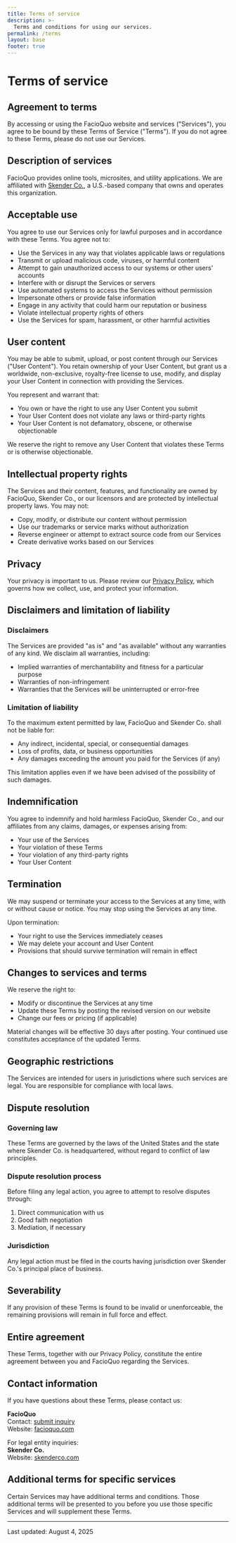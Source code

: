 ```yaml
---
title: Terms of service
description: >-
  Terms and conditions for using our services.
permalink: /terms
layout: base
footer: true
---
```


# Terms of service

## Agreement to terms

By accessing or using the FacioQuo website and services ("Services"),
you agree to be bound by these Terms of Service ("Terms").
If you do not agree to these Terms, please do not use our Services.

## Description of services

FacioQuo provides online tools, microsites, and utility applications.
We are affiliated with [Skender Co.](https://skenderco.com),
a U.S.-based company that owns and operates this organization.

## Acceptable use

You agree to use our Services only for lawful purposes and in accordance with these Terms. You agree not to:

- Use the Services in any way that violates applicable laws or regulations
- Transmit or upload malicious code, viruses, or harmful content
- Attempt to gain unauthorized access to our systems or other users' accounts
- Interfere with or disrupt the Services or servers
- Use automated systems to access the Services without permission
- Impersonate others or provide false information
- Engage in any activity that could harm our reputation or business
- Violate intellectual property rights of others
- Use the Services for spam, harassment, or other harmful activities

## User content

You may be able to submit, upload, or post content through our Services ("User Content").
You retain ownership of your User Content, but grant us a worldwide, non-exclusive, royalty-free license to use, modify,
and display your User Content in connection with providing the Services.

You represent and warrant that:

- You own or have the right to use any User Content you submit
- Your User Content does not violate any laws or third-party rights
- Your User Content is not defamatory, obscene, or otherwise objectionable

We reserve the right to remove any User Content that violates these Terms or is otherwise objectionable.

## Intellectual property rights

The Services and their content, features, and functionality are owned by FacioQuo, Skender Co., or our licensors
and are protected by intellectual property laws. You may not:

- Copy, modify, or distribute our content without permission
- Use our trademarks or service marks without authorization
- Reverse engineer or attempt to extract source code from our Services
- Create derivative works based on our Services

## Privacy

Your privacy is important to us. Please review our [Privacy Policy](/privacy),
which governs how we collect, use, and protect your information.

## Disclaimers and limitation of liability

### Disclaimers

The Services are provided "as is" and "as available" without any warranties of any kind.
We disclaim all warranties, including:

- Implied warranties of merchantability and fitness for a particular purpose
- Warranties of non-infringement
- Warranties that the Services will be uninterrupted or error-free

### Limitation of liability

To the maximum extent permitted by law, FacioQuo and Skender Co. shall not be liable for:

- Any indirect, incidental, special, or consequential damages
- Loss of profits, data, or business opportunities
- Any damages exceeding the amount you paid for the Services (if any)

This limitation applies even if we have been advised of the possibility of such damages.

## Indemnification

You agree to indemnify and hold harmless FacioQuo, Skender Co., and our affiliates
from any claims, damages, or expenses arising from:

- Your use of the Services
- Your violation of these Terms
- Your violation of any third-party rights
- Your User Content

## Termination

We may suspend or terminate your access to the Services at any time, with or without cause or notice.
You may stop using the Services at any time.

Upon termination:

- Your right to use the Services immediately ceases
- We may delete your account and User Content
- Provisions that should survive termination will remain in effect

## Changes to services and terms

We reserve the right to:

- Modify or discontinue the Services at any time
- Update these Terms by posting the revised version on our website
- Change our fees or pricing (if applicable)

Material changes will be effective 30 days after posting.
Your continued use constitutes acceptance of the updated Terms.

## Geographic restrictions

The Services are intended for users in jurisdictions where such services are legal.
You are responsible for compliance with local laws.

## Dispute resolution

### Governing law

These Terms are governed by the laws of the United States and the state where Skender Co. is headquartered,
without regard to conflict of law principles.

### Dispute resolution process

Before filing any legal action, you agree to attempt to resolve disputes through:

1. Direct communication with us
2. Good faith negotiation
3. Mediation, if necessary

### Jurisdiction

Any legal action must be filed in the courts having jurisdiction over Skender Co.'s principal place of business.

## Severability

If any provision of these Terms is found to be invalid or unenforceable,
the remaining provisions will remain in full force and effect.

## Entire agreement

These Terms, together with our Privacy Policy, constitute the entire agreement
between you and FacioQuo regarding the Services.

## Contact information

If you have questions about these Terms, please contact us:

**FacioQuo**  
Contact: [submit inquiry](https://bit.ly/3ZT6AMJ)  
Website: [facioquo.com](https://facioquo.com)

For legal entity inquiries:  
**Skender Co.**  
Website: [skenderco.com](https://skenderco.com)

## Additional terms for specific services

Certain Services may have additional terms and conditions. Those additional terms will be presented to you
before you use those specific Services and will supplement these Terms.

---
Last updated: August 4, 2025
